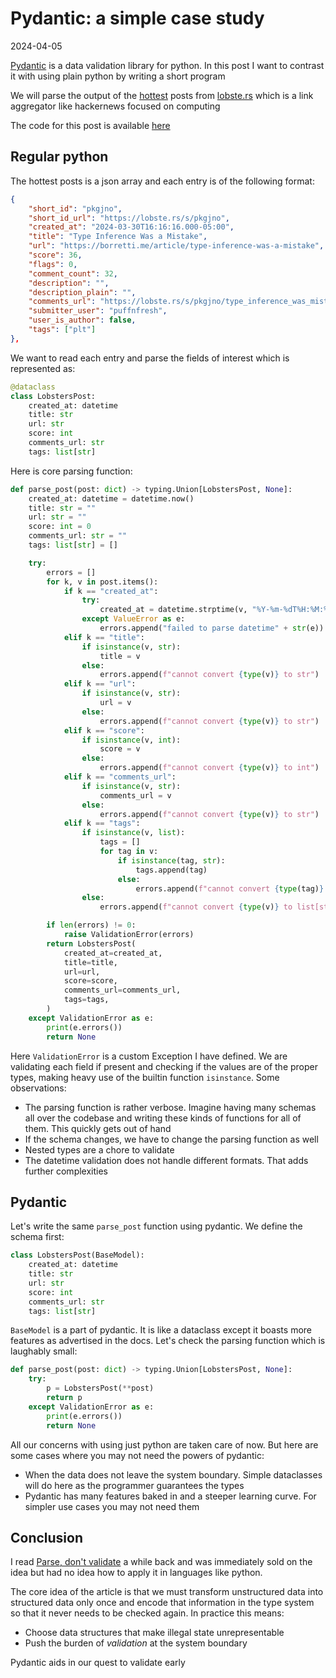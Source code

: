 # Pydantic: a simple case study

2024-04-05

[Pydantic](https://docs.pydantic.dev/latest/) is a data validation library for
python. In this post I want to contrast it with using plain python by writing a
short program

We will parse the output of the [hottest](https://lobste.rs/hottest.json) posts
from [lobste.rs](https://lobste.rs/) which is a link aggregator like hackernews
focused on computing

The code for this post is available
[here](https://github.com/s1dsq/pydantic-case-study)

## Regular python

The hottest posts is a json array and each entry is of the following format:
```json
{
    "short_id": "pkgjno",
    "short_id_url": "https://lobste.rs/s/pkgjno",
    "created_at": "2024-03-30T16:16:16.000-05:00",
    "title": "Type Inference Was a Mistake",
    "url": "https://borretti.me/article/type-inference-was-a-mistake",
    "score": 36,
    "flags": 0,
    "comment_count": 32,
    "description": "",
    "description_plain": "",
    "comments_url": "https://lobste.rs/s/pkgjno/type_inference_was_mistake",
    "submitter_user": "puffnfresh",
    "user_is_author": false,
    "tags": ["plt"]
},
```

We want to read each entry and parse the fields of interest which is represented
as:
```python
@dataclass
class LobstersPost:
    created_at: datetime
    title: str
    url: str
    score: int
    comments_url: str
    tags: list[str]
```

Here is core parsing function:
```python
def parse_post(post: dict) -> typing.Union[LobstersPost, None]:
    created_at: datetime = datetime.now()
    title: str = ""
    url: str = ""
    score: int = 0
    comments_url: str = ""
    tags: list[str] = []

    try:
        errors = []
        for k, v in post.items():
            if k == "created_at":
                try:
                    created_at = datetime.strptime(v, "%Y-%m-%dT%H:%M:%S.%f%z")
                except ValueError as e:
                    errors.append("failed to parse datetime" + str(e))
            elif k == "title":
                if isinstance(v, str):
                    title = v
                else:
                    errors.append(f"cannot convert {type(v)} to str")
            elif k == "url":
                if isinstance(v, str):
                    url = v
                else:
                    errors.append(f"cannot convert {type(v)} to str")
            elif k == "score":
                if isinstance(v, int):
                    score = v
                else:
                    errors.append(f"cannot convert {type(v)} to int")
            elif k == "comments_url":
                if isinstance(v, str):
                    comments_url = v
                else:
                    errors.append(f"cannot convert {type(v)} to str")
            elif k == "tags":
                if isinstance(v, list):
                    tags = []
                    for tag in v:
                        if isinstance(tag, str):
                            tags.append(tag)
                        else:
                            errors.append(f"cannot convert {type(tag)} to int")
                else:
                    errors.append(f"cannot convert {type(v)} to list[str]")

        if len(errors) != 0:
            raise ValidationError(errors)
        return LobstersPost(
            created_at=created_at,
            title=title,
            url=url,
            score=score,
            comments_url=comments_url,
            tags=tags,
        )
    except ValidationError as e:
        print(e.errors())
        return None
```

Here `ValidationError` is a custom Exception I have defined. We are validating
each field if present and checking if the values are of the proper types, making
heavy use of the builtin function `isinstance`. Some observations:
- The parsing function is rather verbose. Imagine having many schemas all over
  the codebase and writing these kinds of functions for all of them. This
  quickly gets out of hand
- If the schema changes, we have to change the parsing function as well
- Nested types are a chore to validate
- The datetime validation does not handle different formats. That adds further
  complexities

## Pydantic

Let's write the same `parse_post` function using pydantic. We define the schema
first:

```python
class LobstersPost(BaseModel):
    created_at: datetime
    title: str
    url: str
    score: int
    comments_url: str
    tags: list[str]
```
`BaseModel` is a part of pydantic. It is like a dataclass except it boasts more
features as advertised in the docs. Let's check the parsing function which is
laughably small:

```python
def parse_post(post: dict) -> typing.Union[LobstersPost, None]:
    try:
        p = LobstersPost(**post)
        return p
    except ValidationError as e:
        print(e.errors())
        return None
```

All our concerns with using just python are taken care of now. But here are some
cases where you may not need the powers of pydantic:
- When the data does not leave the system boundary. Simple dataclasses will do
  here as the programmer guarantees the types
- Pydantic has many features baked in and a steeper learning curve. For simpler
  use cases you may not need them

## Conclusion

I read [Parse, don't
validate](https://lexi-lambda.github.io/blog/2019/11/05/parse-don-t-validate/) a
while back and was immediately sold on the idea but had no idea how to apply it
in languages like python.

The core idea of the article is that we must transform unstructured data into
structured data only once and encode that information in the type system so that
it never needs to be checked again. In practice this means:
- Choose data structures that make illegal state unrepresentable
- Push the burden of _validation_ at the system boundary

Pydantic aids in our quest to validate early
